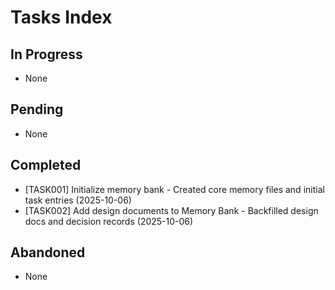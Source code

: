 # Tasks Index

## In Progress

- None

## Pending

- None

## Completed

- [TASK001] Initialize memory bank - Created core memory files and initial task entries (2025-10-06)
- [TASK002] Add design documents to Memory Bank - Backfilled design docs and decision records (2025-10-06)

## Abandoned

- None
